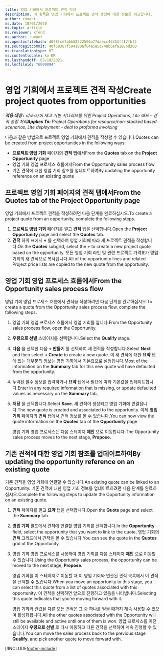 ```yaml
---
title: 영업 기회에서 프로젝트 견적 작성
description: 이 항목은 영업 기회에서 프로젝트 견적 생성에 대한 정보를 제공합니다.
author: rumant
ms.date: 10/01/2020
ms.topic: article
ms.reviewer: kfend
ms.author: rumant
ms.openlocfilehash: d678fce7a6b52522500a77daecc46353ff17fbf2
ms.sourcegitcommit: 40f68387f594180af64a5e5c748b6efa188bd300
ms.translationtype: HT
ms.contentlocale: ko-KR
ms.lasthandoff: 05/10/2021
ms.locfileid: "6009804"
---
```

# <a name="create-project-quotes-from-opportunities"></a><span data-ttu-id="3dd27-103">영업 기회에서 프로젝트 견적 작성</span><span class="sxs-lookup"><span data-stu-id="3dd27-103">Create project quotes from opportunities</span></span>

<span data-ttu-id="3dd27-104">_**적용 대상 :** 리소스/비 재고 기반 시나리오를 위한 Project Operations, Lite 배포 - 견적 송장 처리_</span><span class="sxs-lookup"><span data-stu-id="3dd27-104">_**Applies To:** Project Operations for resource/non-stocked based scenarios, Lite deployment - deal to proforma invoicing_</span></span>

<span data-ttu-id="3dd27-105">다음과 같은 방법으로 프로젝트 영업 기회에서 견적을 작성할 수 있습니다.</span><span class="sxs-lookup"><span data-stu-id="3dd27-105">Quotes can be created from project opportunities in the following ways:</span></span>

- <span data-ttu-id="3dd27-106">**프로젝트 영업 기회** 페이지의 **견적** 탭에서</span><span class="sxs-lookup"><span data-stu-id="3dd27-106">From the **Quotes** tab on the **Project Opportunity** page</span></span>
- <span data-ttu-id="3dd27-107">영업 기회 영업 프로세스 흐름에서</span><span class="sxs-lookup"><span data-stu-id="3dd27-107">From the Opportunity sales process flow</span></span>
- <span data-ttu-id="3dd27-108">기존 견적에 대한 영업 기회 참조를 업데이트하여</span><span class="sxs-lookup"><span data-stu-id="3dd27-108">By updating the opportunity reference on an existing quote</span></span>

## <a name="from-the-quotes-tab-of-the-project-opportunity-page"></a><span data-ttu-id="3dd27-109">프로젝트 영업 기회 페이지의 견적 탭에서</span><span class="sxs-lookup"><span data-stu-id="3dd27-109">From the Quotes tab of the Project Opportunity page</span></span>

<span data-ttu-id="3dd27-110">영업 기회에서 프로젝트 견적을 작성하려면 다음 단계를 완료하십시오.</span><span class="sxs-lookup"><span data-stu-id="3dd27-110">To create a project quote from an opportunity, complete the following steps.</span></span>

1. <span data-ttu-id="3dd27-111">**프로젝트 영업 기회** 페이지를 열고 **견적** 탭을 선택합니다.</span><span class="sxs-lookup"><span data-stu-id="3dd27-111">Open the **Project Opportunity** page and select the **Quotes** tab.</span></span> 
2. <span data-ttu-id="3dd27-112">**견적** 하위 표에서 **+** 를 선택하여 영업 기회에 따라 새 프로젝트 견적을 작성합니다.</span><span class="sxs-lookup"><span data-stu-id="3dd27-112">On the **Quotes** subgrid, select the **+** to create a new project quote based on the opportunity.</span></span> <span data-ttu-id="3dd27-113">모든 영업 기회 라인 및 관련 프로젝트 가격표가 영업 기회의 새 견적으로 복사됩니다.</span><span class="sxs-lookup"><span data-stu-id="3dd27-113">All of the opportunity lines and related Project price lists are copied to the new quote from the opportunity.</span></span>

## <a name="from-the-opportunity-sales-process-flow"></a><span data-ttu-id="3dd27-114">영업 기회 영업 프로세스 흐름에서</span><span class="sxs-lookup"><span data-stu-id="3dd27-114">From the Opportunity sales process flow</span></span>

<span data-ttu-id="3dd27-115">영업 기회 영업 프로세스 흐름에서 견적을 작성하려면 다음 단계를 완료하십시오.</span><span class="sxs-lookup"><span data-stu-id="3dd27-115">To create a quote from the Opportunity sales process flow, complete the following steps.</span></span>

1. <span data-ttu-id="3dd27-116">영업 기회 영업 프로세스 흐름에서 영업 기회를 엽니다.</span><span class="sxs-lookup"><span data-stu-id="3dd27-116">From the Opportunity sales process flow, open the Opportunity.</span></span>
2. <span data-ttu-id="3dd27-117">**우량으로 선별** 스테이지를 선택합니다.</span><span class="sxs-lookup"><span data-stu-id="3dd27-117">Select the **Qualify** stage.</span></span> 
3. <span data-ttu-id="3dd27-118">**다음** 을 선택한 다음 **+ 만들기** 를 선택하여 새 견적을 작성합니다.</span><span class="sxs-lookup"><span data-stu-id="3dd27-118">Select **Next** and then select **+ Create** to create a new quote.</span></span> <span data-ttu-id="3dd27-119">이 새 견적에 대한 **요약** 탭에 있는 대부분의 정보는 영업 기회에서 기본값으로 설정됩니다.</span><span class="sxs-lookup"><span data-stu-id="3dd27-119">Most of the information on the **Summary** tab for this new quote will have defaulted from the opportunity.</span></span> 
4. <span data-ttu-id="3dd27-120">누락된 필수 정보를 입력하거나 **요약** 탭에서 필요에 따라 기본값을 업데이트합니다.</span><span class="sxs-lookup"><span data-stu-id="3dd27-120">Enter in any required information that is missing, or update defaulted values as necessary on the **Summary** tab,</span></span>
5. <span data-ttu-id="3dd27-121">**저장** 을 선택합니다.</span><span class="sxs-lookup"><span data-stu-id="3dd27-121">Select **Save**.</span></span> <span data-ttu-id="3dd27-122">새 견적이 생성되고 영업 기회에 연결됩니다.</span><span class="sxs-lookup"><span data-stu-id="3dd27-122">The new quote is created and associated to the opportunity.</span></span> <span data-ttu-id="3dd27-123">이제 **영업 기회** 페이지의 **견적** 탭에서 견적 정보를 볼 수 있습니다.</span><span class="sxs-lookup"><span data-stu-id="3dd27-123">You can now view the quote information on the **Quotes** tab of the **Opportunity** page.</span></span> 

   <span data-ttu-id="3dd27-124">영업 기회 영업 프로세스는 다음 스테이지 **제안** 으로 이동합니다.</span><span class="sxs-lookup"><span data-stu-id="3dd27-124">The Opportunity sales process moves to the next stage, **Propose**.</span></span>


## <a name="by-updating-the-opportunity-reference-on-an-existing-quote"></a><span data-ttu-id="3dd27-125">기존 견적에 대한 영업 기회 참조를 업데이트하여</span><span class="sxs-lookup"><span data-stu-id="3dd27-125">By updating the opportunity reference on an existing quote</span></span>

<span data-ttu-id="3dd27-126">기존 견적을 영업 기회에 연결할 수 있습니다.</span><span class="sxs-lookup"><span data-stu-id="3dd27-126">An existing quote can be linked to an Opportunity.</span></span> <span data-ttu-id="3dd27-127">기존 견적에 대한 영업 기회 정보를 업데이트하려면 다음 단계를 완료하십시오.</span><span class="sxs-lookup"><span data-stu-id="3dd27-127">Complete the following steps to update the Opportunity information on an existing quote.</span></span>

1. <span data-ttu-id="3dd27-128">**견적** 페이지를 열고 **요약** 탭을 선택합니다.</span><span class="sxs-lookup"><span data-stu-id="3dd27-128">Open the **Quote** page and select the **Summary** tab.</span></span>
2. <span data-ttu-id="3dd27-129">**영업 기회** 필드에서 견적에 연결할 영업 기회를 선택합니다.</span><span class="sxs-lookup"><span data-stu-id="3dd27-129">In the **Opportunity** field, select the opportunity that you want to link to the quote.</span></span> <span data-ttu-id="3dd27-130">영업 기회의 **견적** 그리드에서 견적을 볼 수 있습니다.</span><span class="sxs-lookup"><span data-stu-id="3dd27-130">You can see the quote in the **Quotes** grid of the Opportunity.</span></span> 
3. <span data-ttu-id="3dd27-131">영업 기회 영업 프로세스를 사용하여 영업 기회를 다음 스테이지 **제안** 으로 이동할 수 있습니다.</span><span class="sxs-lookup"><span data-stu-id="3dd27-131">Using the Opportunity sales process, the opportunity can be moved to the next stage, **Propose**.</span></span> 

   <span data-ttu-id="3dd27-132">영업 기회를 이 스테이지로 이동할 때 이 영업 기회와 연관된 견적 목록에서 이 견적을 선택할 수 있습니다.</span><span class="sxs-lookup"><span data-stu-id="3dd27-132">When you move an opportunity to this stage, you can select this quote from a list of quotes associated with this opportunity.</span></span> <span data-ttu-id="3dd27-133">이 견적을 선택하면 앞으로 진행하고 있음을 나타냅니다.</span><span class="sxs-lookup"><span data-stu-id="3dd27-133">Selecting this quote indicates that you're moving forward with it.</span></span>

   <span data-ttu-id="3dd27-134">영업 기회와 관련된 다른 모든 견적은 그 중 하나를 얻을 때까지 계속 사용할 수 있으며 활성화됩니다.</span><span class="sxs-lookup"><span data-stu-id="3dd27-134">All the other quotes associated with the Opportunity will still be available and active until one of them is won.</span></span> <span data-ttu-id="3dd27-135">영업 프로세스를 이전 스테이지 **우량으로 선별** 로 다시 이동하고 다른 견적을 선택하여 계속 진행할 수 있습니다.</span><span class="sxs-lookup"><span data-stu-id="3dd27-135">You can move the sales process back to the previous stage **Qualify**, and pick another quote to move forward with.</span></span>


[!INCLUDE[footer-include](../includes/footer-banner.md)]